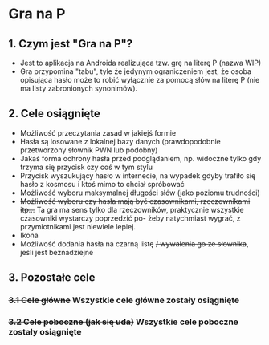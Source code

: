 # Gra na P
## 1. Czym jest "Gra na P"?
- Jest to aplikacja na Androida realizująca tzw. grę na literę P (nazwa WIP)
- Gra przypomina "tabu", tyle że jedynym ograniczeniem jest, że osoba opisująca hasło może to robić wyłącznie za pomocą słów na literę P (nie ma listy zabronionych synonimów).

## 2. Cele osiągnięte
- Możliwość przeczytania zasad w jakiejś formie
- Hasła są losowane z lokalnej bazy danych (prawdopodobnie przetworzony słownik PWN lub podobny)
- Jakaś forma ochrony hasła przed podglądaniem, np. widoczne tylko gdy trzyma się przycisk czy coś w tym stylu
- Przycisk wyszukujący hasło w internecie, na wypadek gdyby trafiło się hasło z kosmosu i ktoś mimo to chciał spróbować
- Możliwość wyboru maksymalnej długości słów (jako poziomu trudności)
- ~~Możliwość wyboru czy hasła mają być czasownikami, rzeczownikami itp...~~ Ta gra ma sens tylko dla rzeczowników, praktycznie wszystkie czasowniki wystarczy poprzedzić po- żeby natychmiast wygrać, z przymiotnikami jest niewiele lepiej.
- Ikona
- Możliwość dodania hasła na czarną listę ~~/ wywalenia go ze słownika~~, jeśli jest beznadziejne

## 3. Pozostałe cele

### ~~3.1 Cele główne~~ Wszystkie cele główne zostały osiągnięte

### ~~3.2 Cele poboczne (jak się uda)~~ Wszystkie cele poboczne zostały osiągnięte
